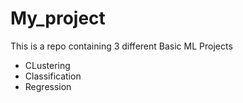 # My_project
This is a repo containing 3 different Basic ML Projects 
- CLustering
- Classification
- Regression

